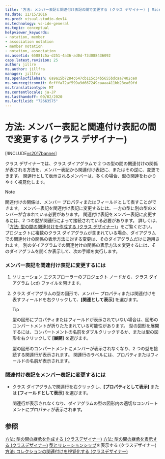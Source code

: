 ```yaml
---
title: '方法: メンバー表記と関連付け表記の間で変更する (クラス デザイナー) | Microsoft Docs'
ms.date: 11/15/2016
ms.prod: visual-studio-dev14
ms.technology: vs-ide-general
ms.topic: conceptual
helpviewer_keywords:
- notation, member
- association notation
- member notation
- notation, association
ms.assetid: 65881c5a-d251-4a36-ad0d-73d088436092
caps.latest.revision: 25
author: jillre
ms.author: jillfra
manager: jillfra
ms.openlocfilehash: 6a9a15b7284c647cb115c34b5655bdcaa7402ce0
ms.sourcegitcommit: 6cfffa72af599a9d667249caaaa411bb28ea69fd
ms.translationtype: MT
ms.contentlocale: ja-JP
ms.lasthandoff: 09/02/2020
ms.locfileid: "72663575"
---
```

# <a name="how-to-change-between-member-notation-and-association-notation-class-designer"></a>方法: メンバー表記と関連付け表記の間で変更する (クラス デザイナー)
[!INCLUDE[vs2017banner](../includes/vs2017banner.md)]

クラス デザイナーでは、クラス ダイアグラムで 2 つの型の間の関連付けの関係が表される方法を、メンバー表記から関連付け表記に、またはその逆に、変更できます。 関連行として表示されるメンバーは、多くの場合、型の関連をわかりやすく視覚化します。

> [!NOTE]
> 関連付けの関係は、メンバー プロパティまたはフィールドとして表すことができます。 メンバー表記を関連付け表記に変更するには、一方の型に別の型のメンバーが含まれている必要があります。 関連付け表記をメンバー表記に変更するには、2 つの型が関連行によって接続されている必要があります。 詳しくは、「[方法: 型の間の関連付けを作成する (クラス デザイナー)](../ide/how-to-create-associations-between-types-class-designer.md)」をご覧ください。 プロジェクトに複数のクラス ダイアグラムが含まれている場合、ダイアグラムでの関連付けの関係の表示方法に対する変更は、そのダイアグラムだけに適用されます。 別のダイアグラムでの関連付けの関係の表示方法を変更するには、そのダイアグラムを開くか表示して、次の手順を実行します。

### <a name="to-change-member-notation-to-association-notation"></a>メンバー表記を関連付け表記に変更するには

1. ソリューション エクスプローラーのプロジェクト ノードから、クラス ダイアグラム (.cd) ファイルを開きます。

2. クラス ダイアグラムの型の図形で、メンバー プロパティまたは関連付けを表すフィールドを右クリックして、**[関連として表示]** を選びます。

    > [!TIP]
    > 型の図形にプロパティまたはフィールドが表示されていない場合は、図形のコンパートメントが折りたたまれている可能性があります。 型の図形を展開するには、コンパートメントの名前をダブルクリックするか、または型の図形を右クリックして **[展開]** を選びます。

     型の図形のコンパートメントにメンバーが表示されなくなり、2 つの型を接続する関連行が表示されます。 関連行のラベルには、プロパティまたはフィールドの名前が表示されます。

### <a name="to-change-association-notation-to-member-notation"></a>関連付け表記をメンバー表記に変更するには

- クラス ダイアグラムで関連行を右クリックし、**[プロパティとして表示]** または **[フィールドとして表示]** を選びます。

     関連行が表示されなくなり、ダイアグラムの型の図形内の適切なコンパートメントにプロパティが表示されます。

## <a name="see-also"></a>参照
 [方法: 型の間の継承を作成する (クラスデザイナー)](../ide/how-to-create-inheritance-between-types-class-designer.md) [方法: 型の間の継承を表示する (クラスデザイナー)](../ide/how-to-view-inheritance-between-types-class-designer.md) [型とリレーションシップ](../ide/viewing-types-and-relationships-class-designer.md)を表示する (クラスデザイナー) [方法: コレクションの関連付けを視覚化する (クラスデザイナー)](../ide/how-to-visualize-a-collection-association-class-designer.md)
